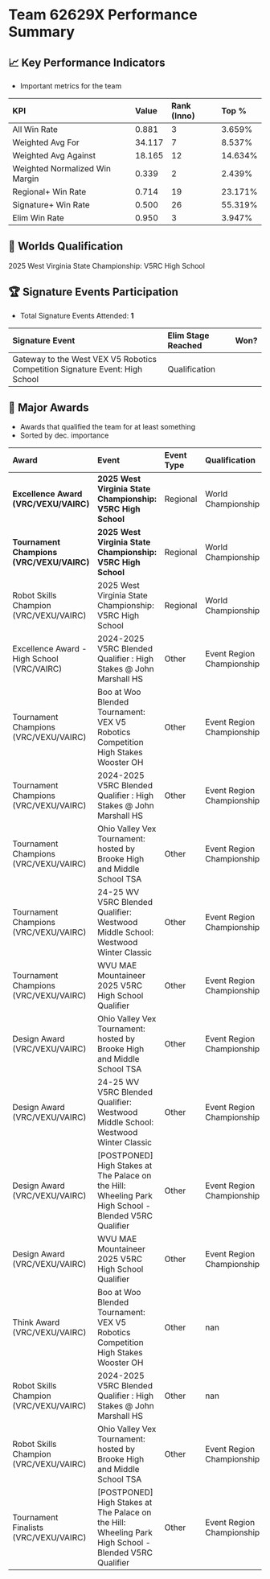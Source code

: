 # Team 62629X Performance Summary

## 📈 Key Performance Indicators
- Important metrics for the team

| KPI | Value | Rank (Inno) | Top % |
|:---|:-----|:----|:-----|
| All Win Rate | 0.881 | 3 | 3.659% |
| Weighted Avg For | 34.117 | 7 | 8.537% |
| Weighted Avg Against | 18.165 | 12 | 14.634% |
| Weighted Normalized Win Margin | 0.339 | 2 | 2.439% |
| Regional+ Win Rate | 0.714 | 19 | 23.171% |
| Signature+ Win Rate | 0.500 | 26 | 55.319% |
| Elim Win Rate | 0.950 | 3 | 3.947% |


## 🎯 Worlds Qualification
2025 West Virginia State Championship: V5RC High School

## 🏆 Signature Events Participation
- Total Signature Events Attended: **1**

| Signature Event | Elim Stage Reached | Won? |
|:----------------|:-------------------|:----|
| Gateway to the West VEX V5 Robotics Competition Signature Event: High School | Qualification |  |


## 🥇 Major Awards
- Awards that qualified the team for at least something
- Sorted by dec. importance

| Award | Event | Event Type | Qualification |
|:------|:------|:-----------|:--------------|
| **Excellence Award (VRC/VEXU/VAIRC)** | **2025 West Virginia State Championship: V5RC High School** | Regional | World Championship |
| **Tournament Champions (VRC/VEXU/VAIRC)** | **2025 West Virginia State Championship: V5RC High School** | Regional | World Championship |
| Robot Skills Champion (VRC/VEXU/VAIRC) | 2025 West Virginia State Championship: V5RC High School | Regional | World Championship |
| Excellence Award - High School (VRC/VAIRC) | 2024-2025 V5RC Blended Qualifier : High Stakes @ John Marshall HS | Other | Event Region Championship |
| Tournament Champions (VRC/VEXU/VAIRC) | Boo at Woo Blended Tournament: VEX V5 Robotics Competition High Stakes Wooster OH | Other | Event Region Championship |
| Tournament Champions (VRC/VEXU/VAIRC) | 2024-2025 V5RC Blended Qualifier : High Stakes @ John Marshall HS | Other | Event Region Championship |
| Tournament Champions (VRC/VEXU/VAIRC) | Ohio Valley Vex Tournament: hosted by Brooke High and Middle School TSA | Other | Event Region Championship |
| Tournament Champions (VRC/VEXU/VAIRC) | 24-25 WV V5RC Blended Qualifier: Westwood Middle School: Westwood Winter Classic | Other | Event Region Championship |
| Tournament Champions (VRC/VEXU/VAIRC) | WVU MAE Mountaineer 2025 V5RC High School Qualifier | Other | Event Region Championship |
| Design Award (VRC/VEXU/VAIRC) | Ohio Valley Vex Tournament: hosted by Brooke High and Middle School TSA | Other | Event Region Championship |
| Design Award (VRC/VEXU/VAIRC) | 24-25 WV V5RC Blended Qualifier: Westwood Middle School: Westwood Winter Classic | Other | Event Region Championship |
| Design Award (VRC/VEXU/VAIRC) | [POSTPONED] High Stakes at The Palace on the Hill: Wheeling Park High School - Blended V5RC Qualifier | Other | Event Region Championship |
| Design Award (VRC/VEXU/VAIRC) | WVU MAE Mountaineer 2025 V5RC High School Qualifier | Other | Event Region Championship |
| Think Award (VRC/VEXU/VAIRC) | Boo at Woo Blended Tournament: VEX V5 Robotics Competition High Stakes Wooster OH | Other | nan |
| Robot Skills Champion (VRC/VEXU/VAIRC) | 2024-2025 V5RC Blended Qualifier : High Stakes @ John Marshall HS | Other | nan |
| Robot Skills Champion (VRC/VEXU/VAIRC) | Ohio Valley Vex Tournament: hosted by Brooke High and Middle School TSA | Other | Event Region Championship |
| Tournament Finalists (VRC/VEXU/VAIRC) | [POSTPONED] High Stakes at The Palace on the Hill: Wheeling Park High School - Blended V5RC Qualifier | Other | Event Region Championship |

